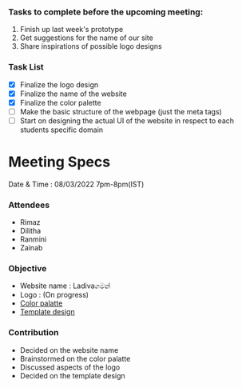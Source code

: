 ### Tasks to complete before the upcoming meeting:
1. Finish up last week's prototype
2. Get suggestions for the name of our site
3. Share inspirations of possible logo designs

### Task List
- [X] Finalize the logo design
- [X] Finalize the name of the website
- [X] Finalize the color palette
- [ ] Make the basic structure of the webpage (just the meta tags)
- [ ] Start on designing the actual UI of the website in respect to each students specific domain

# Meeting Specs
Date & Time	
: 08/03/2022 7pm-8pm(IST)
### Attendees
- Rimaz
- Dilitha
- Ranmini
- Zainab
### Objective
- Website name : Ladivaගමන්
- Logo : (On progress)
- [Color palatte](https://coolors.co/12263a-ffb703-56876d) 
- [Template design](https://www.youtube.com/watch?v=KRKMlwywJB4&feature=youtu.be)
### Contribution
- Decided on the website name
- Brainstormed on the color palatte
- Discussed aspects of the logo
- Decided on the template design
